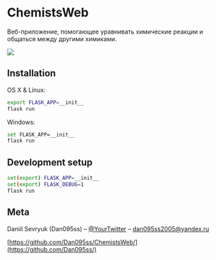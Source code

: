 # ChemistsWeb
Веб-приложение, помогающее уравнивать химические реакции и общаться между другими химиками. 

![](mockup1.png)

## Installation

OS X & Linux:

```sh
export FLASK_APP=__init__
flask run
```

Windows:

```sh
set FLASK_APP=__init__
flask run
```

## Development setup

```sh
set(export) FLASK_APP=__init__
set(export) FLASK_DEBUG=1
flask run
```

## Meta

Daniil Sevryuk (Dan095ss) – [@YourTwitter](https://twitter.com/dbader_org) – dan095ss2005@yandex.ru

[https://github.com/Dan095ss/ChemistsWeb/](https://github.com/Dan095ss/)

